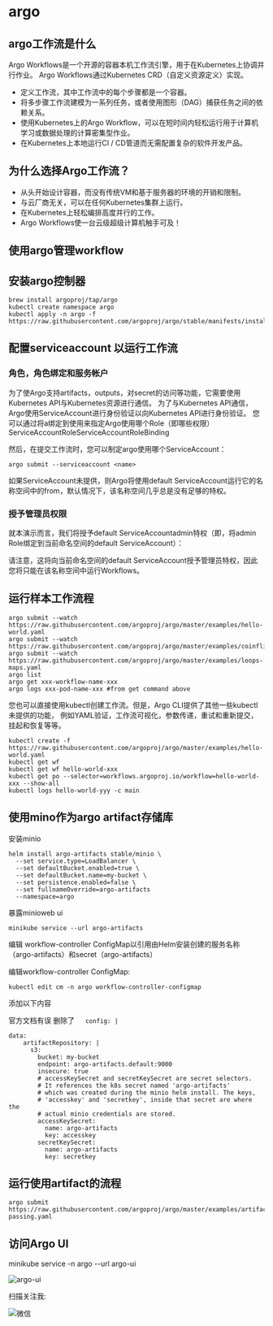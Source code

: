 # argo

## argo工作流是什么

Argo Workflows是一个开源的容器本机工作流引擎，用于在Kubernetes上协调并行作业。 
Argo Workflows通过Kubernetes CRD（自定义资源定义）实现。

- 定义工作流，其中工作流中的每个步骤都是一个容器。
- 将多步骤工作流建模为一系列任务，或者使用图形（DAG）捕获任务之间的依赖关系。
- 使用Kubernetes上的Argo Workflow，可以在短时间内轻松运行用于计算机学习或数据处理的计算密集型作业。
- 在Kubernetes上本地运行CI / CD管道而无需配置复杂的软件开发产品。

## 为什么选择Argo工作流？

- 从头开始设计容器，而没有传统VM和基于服务器的环境的开销和限制。
- 与云厂商无关，可以在任何Kubernetes集群上运行。
- 在Kubernetes上轻松编排高度并行的工作。
- Argo Workflows使一台云级超级计算机触手可及！

## 使用argo管理workflow

## 安装argo控制器

```
brew install argoproj/tap/argo
kubectl create namespace argo
kubectl apply -n argo -f https://raw.githubusercontent.com/argoproj/argo/stable/manifests/install.yaml
```

## 配置serviceaccount 以运行工作流

### 角色，角色绑定和服务帐户

为了使Argo支持artifacts，outputs，对secret的访问等功能，它需要使用Kubernetes API与Kubernetes资源进行通信。
为了与Kubernetes API通信，Argo使用ServiceAccount进行身份验证以向Kubernetes API进行身份验证。
您可以通过将a绑定到使用来指定Argo使用哪个Role（即哪些权限）ServiceAccountRoleServiceAccountRoleBinding

然后，在提交工作流时，您可以制定argo使用哪个ServiceAccount：

```
argo submit --serviceaccount <name>
```

如果ServiceAccount未提供，则Argo将使用default ServiceAccount运行它的名称空间中的from，默认情况下，该名称空间几乎总是没有足够的特权。

### 授予管理员权限

就本演示而言，我们将授予default ServiceAccountadmin特权（即，将admin Role绑定到当前命名空间的default ServiceAccount）：

请注意，这将向当前命名空间的default ServiceAccount授予管理员特权，因此您将只能在该名称空间中运行Workflows。

## 运行样本工作流程

```
argo submit --watch https://raw.githubusercontent.com/argoproj/argo/master/examples/hello-world.yaml
argo submit --watch https://raw.githubusercontent.com/argoproj/argo/master/examples/coinflip.yaml
argo submit --watch https://raw.githubusercontent.com/argoproj/argo/master/examples/loops-maps.yaml
argo list
argo get xxx-workflow-name-xxx
argo logs xxx-pod-name-xxx #from get command above
```

您也可以直接使用kubectl创建工作流。但是，Argo CLI提供了其他一些kubectl未提供的功能，
例如YAML验证，工作流可视化，参数传递，重试和重新提交，挂起和恢复等等。

```
kubectl create -f https://raw.githubusercontent.com/argoproj/argo/master/examples/hello-world.yaml
kubectl get wf
kubectl get wf hello-world-xxx
kubectl get po --selector=workflows.argoproj.io/workflow=hello-world-xxx --show-all
kubectl logs hello-world-yyy -c main
```

## 使用mino作为argo artifact存储库

安装minio

```
helm install argo-artifacts stable/minio \
  --set service.type=LoadBalancer \
  --set defaultBucket.enabled=true \
  --set defaultBucket.name=my-bucket \
  --set persistence.enabled=false \
  --set fullnameOverride=argo-artifacts
  --namespace=argo
```

暴露minioweb ui

```
minikube service --url argo-artifacts
```

编辑 workflow-controller ConfigMap以引用由Helm安装创建的服务名称
（argo-artifacts）和secret（argo-artifacts）

编辑workflow-controller ConfigMap:

```
kubectl edit cm -n argo workflow-controller-configmap
```

添加以下内容

官方文档有误 删除了`   config: |`
```
data:
    artifactRepository: |
      s3:
        bucket: my-bucket
        endpoint: argo-artifacts.default:9000
        insecure: true
        # accessKeySecret and secretKeySecret are secret selectors.
        # It references the k8s secret named 'argo-artifacts'
        # which was created during the minio helm install. The keys,
        # 'accesskey' and 'secretkey', inside that secret are where the
        # actual minio credentials are stored.
        accessKeySecret:
          name: argo-artifacts
          key: accesskey
        secretKeySecret:
          name: argo-artifacts
          key: secretkey
```


## 运行使用artifact的流程

```
argo submit https://raw.githubusercontent.com/argoproj/argo/master/examples/artifact-passing.yaml
```

## 访问Argo UI

minikube service -n argo --url argo-ui

![argo-ui](http://img.rocdu.top/20200528/argo-ui.png)


扫描关注我:

![微信](http://img.rocdu.top/20200528/qrcode_for_gh_7457c3b1bfab_258.jpg)